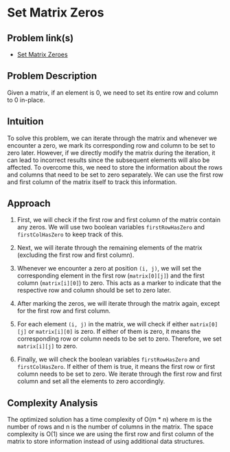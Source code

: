 # Set Matrix Zeros

## Problem link(s)

- [Set Matrix Zeroes](https://leetcode.com/problems/set-matrix-zeroes/)

## Problem Description

Given a matrix, if an element is 0, we need to set its entire row and column to 0 in-place.

## Intuition

To solve this problem, we can iterate through the matrix and whenever we encounter a zero, we mark its corresponding row and column to be set to zero later. However, if we directly modify the matrix during the iteration, it can lead to incorrect results since the subsequent elements will also be affected. To overcome this, we need to store the information about the rows and columns that need to be set to zero separately. We can use the first row and first column of the matrix itself to track this information.

## Approach

1. First, we will check if the first row and first column of the matrix contain any zeros. We will use two boolean variables `firstRowHasZero` and `firstColHasZero` to keep track of this.

2. Next, we will iterate through the remaining elements of the matrix (excluding the first row and first column).

3. Whenever we encounter a zero at position `(i, j)`, we will set the corresponding element in the first row (`matrix[0][j]`) and the first column (`matrix[i][0]`) to zero. This acts as a marker to indicate that the respective row and column should be set to zero later.

4. After marking the zeros, we will iterate through the matrix again, except for the first row and first column.

5. For each element `(i, j)` in the matrix, we will check if either `matrix[0][j]` or `matrix[i][0]` is zero. If either of them is zero, it means the corresponding row or column needs to be set to zero. Therefore, we set `matrix[i][j]` to zero.

6. Finally, we will check the boolean variables `firstRowHasZero` and `firstColHasZero`. If either of them is true, it means the first row or first column needs to be set to zero. We iterate through the first row and first column and set all the elements to zero accordingly.

## Complexity Analysis

The optimized solution has a time complexity of O(m \* n) where m is the number of rows and n is the number of columns in the matrix. The space complexity is O(1) since we are using the first row and first column of the matrix to store information instead of using additional data structures.
